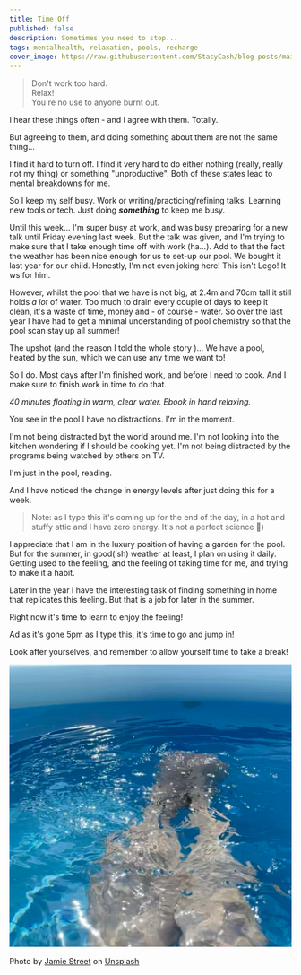 ```yaml
---
title: Time Off
published: false
description: Sometimes you need to stop...
tags: mentalhealth, relaxation, pools, recharge
cover_image: https://raw.githubusercontent.com/StacyCash/blog-posts/main/general/time-off/cover-image.jpg
---
```


> Don't work too hard.<br />Relax!<br />You're no use to anyone burnt out.

I hear these things often - and I agree with them. Totally.

But agreeing to them, and doing something about them are not the same thing...

I find it hard to turn off. I find it very hard to do either nothing (really, really not my thing) or something "unproductive". Both of these states lead to mental breakdowns for me.

So I keep my self busy. Work or writing/practicing/refining talks. Learning new tools or tech. Just doing ***something*** to keep me busy.

Until this week... I'm super busy at work, and was busy preparing for a new talk until Friday evening last week. But the talk was given, and I'm trying to make sure that I take enough time off with work (ha...). Add to that the fact the weather has been nice enough for us to set-up our pool. We bought it last year for our child. Honestly, I'm not even joking here! This isn't Lego! It ws for him.

However, whilst the pool that we have is not big, at 2.4m and 70cm tall it still holds *a lot* of water. Too much to drain every couple of days to keep it clean, it's a waste of time, money and - of course - water. So over the last year I have had to get a minimal understanding of pool chemistry so that the pool scan stay up all summer!

The upshot (and the reason I told the whole story )... We have a pool, heated by the sun, which we can use any time we want to!

So I do. Most days after I'm finished work, and before I need to cook. And I make sure to finish work in time to do that.

*40 minutes floating in warm, clear water. Ebook in hand relaxing.*

You see in the pool I have no distractions. I'm in the moment.

I'm not being distracted byt the world around me. I'm not looking into the kitchen wondering if I should be cooking yet. I'm not being distracted by the programs being watched by others on TV.

I'm just in the pool, reading.

And I have noticed the change in energy levels after just doing this for a week.

> Note: as I type this it's coming up for the end of the day, in a hot and stuffy attic and I have zero energy. It's not a perfect science 🤣)

I appreciate that I am in the luxury position of having a garden for the pool. But for the summer, in good(ish) weather at least, I plan on using it daily. Getting used to the feeling, and the feeling of taking time for me, and trying to make it a habit.

Later in the year I have the interesting task of finding something in home that replicates this feeling. But that is a job for later in the summer.

Right now it's time to learn to enjoy the feeling!

Ad as it's gone 5pm as I type this, it's time to go and jump in!

Look after yourselves, and remember to allow yourself time to take a break!

![Sitting in the pool](https://raw.githubusercontent.com/StacyCash/blog-posts/main/general/time-off/pool.jpg)

Photo by <a href="https://unsplash.com/@jamie452?utm_source=unsplash&utm_medium=referral&utm_content=creditCopyText">Jamie Street</a> on <a href="https://unsplash.com/s/photos/pool?utm_source=unsplash&utm_medium=referral&utm_content=creditCopyText">Unsplash</a>
  